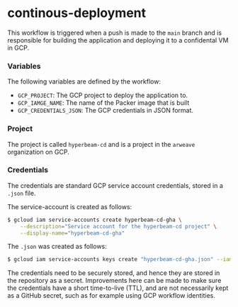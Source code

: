 # continous-deployment

This workflow is triggered when a push is made to the `main` branch 
and is responsible for building the application and deploying it to a confidental VM in GCP.

### Variables

The following variables are defined by the workflow:
- `GCP_PROJECT`: The GCP project to deploy the application to.
- `GCP_IAMGE_NAME`: The name of the Packer image that is built
- `GCP_CREDENTIALS_JSON`: The GCP credentials in JSON format.

### Project

The project is called `hyperbeam-cd` and is a project in the `arweave` organization on GCP.

### Credentials

The credentials are standard GCP service account credentials, stored in a `.json` file.

The service-account is created as follows:

```sh
$ gcloud iam service-accounts create hyperbeam-cd-gha \
    --description="Service account for the hyperbeam-cd project" \
    --display-name="hyperbeam-cd-gha"
```

The `.json` was created as follows:

```sh
$ gcloud iam service-accounts keys create "hyperbeam-cd-gha.json" --iam-account "hyperbeam-cd-gha@hyperbeam-cd.iam.gserviceaccount.com"
```

The credentials need to be securely stored, and hence they are stored in the repository as a secret.
Improvements here can be made to make sure the credentials have a short time-to-live (TTL), and are not necessarily kept as a GitHub secret, such as for example using GCP workflow identities.